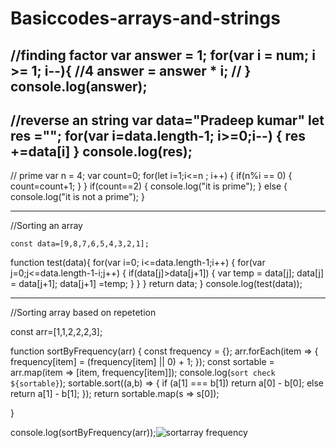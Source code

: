 # Basiccodes-arrays-and-strings
//finding factor
  var answer = 1;
  for(var i = num; i >= 1; i--){  //4
    answer = answer * i; //
  }
  console.log(answer);
------------------------------
  //reverse an string
  var data="Pradeep kumar"
  let res ="";
  for(var i=data.length-1; i>=0;i--)
  {
    res +=data[i]
  }
  console.log(res);
  ------------------------------
  // prime
 var n = 4;
  var count=0;
  for(let i=1;i<=n ; i++)
  {
    if(n%i == 0)
    {
      count=count+1;
    }
  }
  if(count==2)
  {
    console.log("it is prime");
  }
  else
  {
    console.log("it is not a prime");
  }
  
  --------------------------------------
  //Sorting an array
  
    const data=[9,8,7,6,5,4,3,2,1];

  function test(data){
    for(var i=0; i<=data.length-1;i++)
    {
      for(var j=0;j<=data.length-1-i;j++)
      {
        if(data[j]>data[j+1])
        {
          var temp = data[j];
          data[j] = data[j+1];
          data[j+1] =temp;
        }
      }
    }
    return data;
  }
  console.log(test(data));
  
  ----------------------------------------
  //Sorting array based on repetetion
  
   const arr=[1,1,2,2,2,3];

  function sortByFrequency(arr) {
    const frequency = {};
    arr.forEach(item => {
        frequency[item] = (frequency[item] || 0) + 1;
    });
    const sortable = arr.map(item => [item, frequency[item]]);
    console.log(`sort check ${sortable}`);
    sortable.sort((a,b) => {
      if (a[1] === b[1]) return a[0] - b[0];
      else return a[1] - b[1];
    });
    return sortable.map(s => s[0]);
    
}
  
  console.log(sortByFrequency(arr));![sortarray frequency](https://user-images.githubusercontent.com/48400035/138892673-b101a189-e8b9-4d5a-beec-b2e457b0b515.png)


